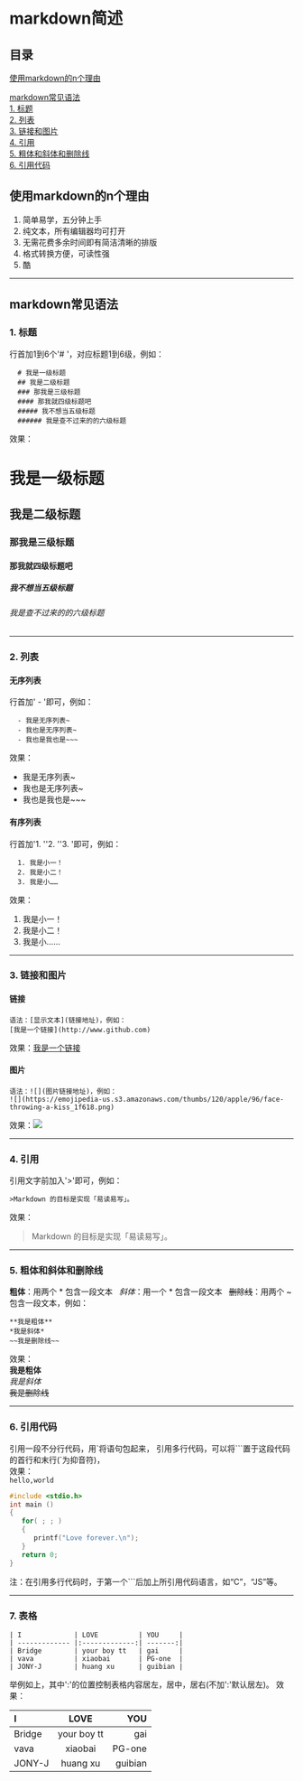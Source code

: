 # markdown简述

## 目录
[使用markdown的n个理由](#使用markdown的n个理由)  

[markdown常见语法](#markdown常见语法)  
  [1. 标题](#1-标题)  
  [2. 列表](#2-列表)  
  [3. 链接和图片](#3-链接和图片)  
  [4. 引用](#4-引用)  
  [5. 粗体和斜体和删除线](#5-粗体和斜体和删除线)  
  [6. 引用代码](#6-引用代码)   

## 使用markdown的n个理由

1. 简单易学，五分钟上手
2. 纯文本，所有编辑器均可打开
3. 无需花费多余时间即有简洁清晰的排版
4. 格式转换方便，可读性强
5. 酷
***

## markdown常见语法

### 1. 标题
行首加1到6个'# '，对应标题1到6级，例如：
```
  # 我是一级标题
  ## 我是二级标题
  ### 那我是三级标题
  #### 那我就四级标题吧
  ##### 我不想当五级标题
  ###### 我是查不过来的的六级标题
```
效果：
  # 我是一级标题
  ## 我是二级标题
  ### 那我是三级标题
  #### 那我就四级标题吧
  ##### 我不想当五级标题
  ###### 我是查不过来的的六级标题
***

### 2. 列表
#### 无序列表
行首加' - '即可，例如：
```
  - 我是无序列表~
  - 我也是无序列表~
  - 我也是我也是~~~
```
效果：
  - 我是无序列表~
  - 我也是无序列表~
  - 我也是我也是~~~
#### 有序列表
行首加'1. ''2. ''3. '即可，例如：
```
  1. 我是小一！
  2. 我是小二！
  3. 我是小……
```
效果：
  1. 我是小一！
  2. 我是小二！
  3. 我是小……
***

### 3. 链接和图片
#### 链接
```
语法：[显示文本](链接地址)，例如：
[我是一个链接](http://www.github.com)
```
效果：[我是一个链接](http://www.github.com)

#### 图片
```
语法：![](图片链接地址)，例如：
![](https://emojipedia-us.s3.amazonaws.com/thumbs/120/apple/96/face-throwing-a-kiss_1f618.png)
```
效果：![](https://emojipedia-us.s3.amazonaws.com/thumbs/120/apple/96/face-throwing-a-kiss_1f618.png)
***

### 4. 引用
引用文字前加入'>'即可，例如：
```
>Markdown 的目标是实现「易读易写」。
```
效果：
>Markdown 的目标是实现「易读易写」。
***

### 5. 粗体和斜体和删除线
**粗体**：用两个 \* 包含一段文本   
*斜体*：用一个 \* 包含一段文本   
~~删除线~~：用两个 \~ 包含一段文本，例如：
```
**我是粗体**
*我是斜体*
~~我是删除线~~
```
效果：  
**我是粗体**  
*我是斜体*  
~~我是删除线~~
***

### 6. 引用代码
引用一段不分行代码，用\`将语句包起来，
引用多行代码，可以将\`\`\`置于这段代码的首行和末行(\`为抑音符)，  
效果：  
`hello,world`

```c
#include <stdio.h>
int main ()
{
   for( ; ; )
   {
      printf("Love forever.\n");
   }
   return 0;
}
```
注：在引用多行代码时，于第一个\`\`\`后加上所引用代码语言，如“C”，“JS”等。
***

### 7. 表格
```
| I             | LOVE          | YOU     |
| ------------- |:-------------:| -------:|
| Bridge        | your boy tt   | gai     |
| vava          | xiaobai       | PG-one  |
| JONY-J        | huang xu      | guibian |
```
举例如上，其中':'的位置控制表格内容居左，居中，居右(不加':'默认居左)。
效果：

| I             | LOVE          | YOU     |
|:------------- |:-------------:| -------:|
| Bridge        | your boy tt   | gai     |
| vava          | xiaobai       | PG-one  |
| JONY-J        | huang xu      | guibian |
